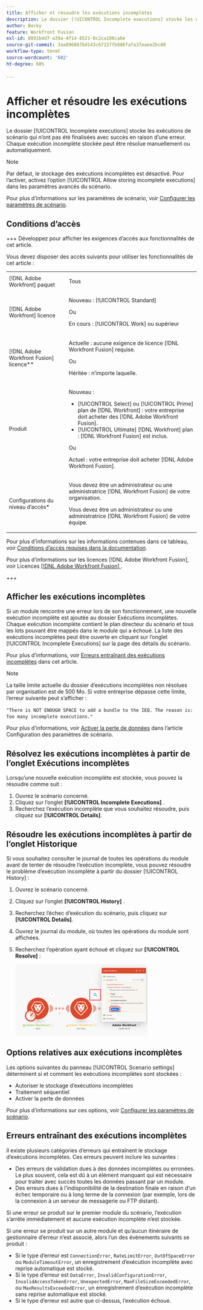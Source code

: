 ```yaml
---
title: Afficher et résoudre les exécutions incomplètes
description: Le dossier [!UICONTROL Incomplete executions] stocke les exécutions de scénario qui n’ont pas été finalisées avec succès en raison d’une erreur. Chaque exécution incomplète stockée peut être résolue manuellement ou automatiquement.
author: Becky
feature: Workfront Fusion
exl-id: 8891b4d7-a39a-4f14-8521-8c2ca186ca6e
source-git-commit: 3aa896867bd143c67157fb886fafa37eaee2bc00
workflow-type: tm+mt
source-wordcount: '602'
ht-degree: 60%

---
```


# Afficher et résoudre les exécutions incomplètes

Le dossier [!UICONTROL Incomplete executions] stocke les exécutions de scénario qui n’ont pas été finalisées avec succès en raison d’une erreur. Chaque exécution incomplète stockée peut être résolue manuellement ou automatiquement.

>[!NOTE]
>
>Par défaut, le stockage des exécutions incomplètes est désactivé. Pour l’activer, activez l’option [!UICONTROL Allow storing incomplete executions] dans les paramètres avancés du scénario.
>
>Pour plus d’informations sur les paramètres de scénario, voir [Configurer les paramètres de scénario](/help/workfront-fusion/create-scenarios/config-scenarios-settings/configure-scenario-settings.md).

## Conditions d’accès

+++ Développez pour afficher les exigences d’accès aux fonctionnalités de cet article.

Vous devez disposer des accès suivants pour utiliser les fonctionnalités de cet article :

<table style="table-layout:auto">
 <col> 
 <col> 
 <tbody> 
  <tr> 
   <td role="rowheader">[!DNL Adobe Workfront] paquet</td> 
   <td> <p>Tous</p> </td> 
  </tr> 
  <tr data-mc-conditions=""> 
   <td role="rowheader">[!DNL Adobe Workfront] licence</td> 
   <td> <p>Nouveau : [!UICONTROL Standard]</p><p>Ou</p><p>En cours : [!UICONTROL Work] ou supérieur</p> </td> 
  </tr> 
  <tr> 
   <td role="rowheader">[!DNL Adobe Workfront Fusion] licence**</td> 
   <td>
   <p>Actuelle : aucune exigence de licence [!DNL Workfront Fusion] requise.</p>
   <p>Ou</p>
   <p>Héritée : n’importe laquelle. </p>
   </td> 
  </tr> 
  <tr> 
   <td role="rowheader">Produit</td> 
   <td>
   <p>Nouveau :</p> <ul><li>[!UICONTROL Select] ou [!UICONTROL Prime] plan de [!DNL Workfront] : votre entreprise doit acheter des [!DNL Adobe Workfront Fusion].</li><li>[!UICONTROL Ultimate] [!DNL Workfront] plan : [!DNL Workfront Fusion] est inclus.</li></ul>
   <p>Ou</p>
   <p>Actuel : votre entreprise doit acheter [!DNL Adobe Workfront Fusion].</p>
   </td> 
  </tr>
  <tr data-mc-conditions=""> 
   <td role="rowheader">Configurations du niveau d’accès*</td> 
   <td> 
     <p>Vous devez être un administrateur ou une administratrice [!DNL Workfront Fusion] de votre organisation.</p>
     <p>Vous devez être un administrateur ou une administratrice [!DNL Workfront Fusion] de votre équipe.</p>
   </td> 
  </tr> 
   </td> 
  </tr> 
 </tbody> 
</table>

Pour plus d’informations sur les informations contenues dans ce tableau, voir [Conditions d’accès requises dans la documentation](/help/workfront-fusion/references/licenses-and-roles/access-level-requirements-in-documentation.md).

Pour plus d’informations sur les licences [!DNL Adobe Workfront Fusion], voir Licences [[!DNL Adobe Workfront Fusion] ](/help/workfront-fusion/set-up-and-manage-workfront-fusion/licensing-operations-overview/license-automation-vs-integration.md).

+++

## Afficher les exécutions incomplètes

Si un module rencontre une erreur lors de son fonctionnement, une nouvelle exécution incomplète est ajoutée au dossier Exécutions incomplètes. Chaque exécution incomplète contient le plan directeur du scénario et tous les lots pouvant être mappés dans le module qui a échoué. La liste des exécutions incomplètes peut être ouverte en cliquant sur l’onglet [!UICONTROL Incomplete Executions] sur la page des détails du scénario.

<!--

![Incomplete executions tab](assets/incomplete-executions-tab-350x102.png)

-->

Pour plus d’informations, voir [Erreurs entraînant des exécutions incomplètes](#errors-resulting-into-incomplete-executions) dans cet article.

>[!NOTE]
>
>La taille limite actuelle du dossier d’exécutions incomplètes non résolues par organisation est de 500 Mo. Si votre entreprise dépasse cette limite, l’erreur suivante peut s’afficher :
>
>`"There is NOT ENOUGH SPACE to add a bundle to the IEQ. The reason is: Too many incomplete executions."`
>
>Pour plus d’informations, voir [Activer la perte de données](/help/workfront-fusion/create-scenarios/config-scenarios-settings/configure-scenario-settings.md#enable-data-loss) dans l’article Configuration des paramètres de scénario.


## Résolvez les exécutions incomplètes à partir de l’onglet Exécutions incomplètes

Lorsqu’une nouvelle exécution incomplète est stockée, vous pouvez la résoudre comme suit :

1. Ouvrez le scénario concerné.
1. Cliquez sur l’onglet **[!UICONTROL Incomplete Executions]** .
1. Recherchez l’exécution incomplète que vous souhaitez résoudre, puis cliquez sur **[!UICONTROL Details]**.


## Résoudre les exécutions incomplètes à partir de l’onglet Historique

Si vous souhaitez consulter le journal de toutes les opérations du module avant de tenter de résoudre l’exécution incomplète, vous pouvez résoudre le problème d’exécution incomplète à partir du dossier [!UICONTROL History] :

1. Ouvrez le scénario concerné.
1. Cliquez sur l’onglet **[!UICONTROL History]** .
1. Recherchez l’échec d’exécution du scénario, puis cliquez sur **[!UICONTROL Details]**.
1. Ouvrez le journal du module, où toutes les opérations du module sont affichées.
1. Recherchez l’opération ayant échoué et cliquez sur **[!UICONTROL Resolve]** :

   ![bouton Résoudre](assets/resolve-btn-350x188.png)

## Options relatives aux exécutions incomplètes

Les options suivantes du panneau [!UICONTROL Scenario settings] déterminent si et comment les exécutions incomplètes sont stockées :

* Autoriser le stockage d’exécutions incomplètes
* Traitement séquentiel
* Activer la perte de données

Pour plus d’informations sur ces options, voir [Configurer les paramètres de scénario](/help/workfront-fusion/create-scenarios/config-scenarios-settings/configure-scenario-settings.md).

## Erreurs entraînant des exécutions incomplètes

Il existe plusieurs catégories d’erreurs qui entraînent le stockage d’exécutions incomplètes. Ces erreurs peuvent inclure les suivantes :

* Des erreurs de validation dues à des données incomplètes ou erronées. Le plus souvent, cela est dû à un élément manquant qui est nécessaire pour traiter avec succès toutes les données passant par un module.
* Des erreurs dues à l’indisponibilité de la destination finale en raison d’un échec temporaire ou à long terme de la connexion (par exemple, lors de la connexion à un serveur de messagerie ou FTP distant).

Si une erreur se produit sur le premier module du scénario, l’exécution s’arrête immédiatement et aucune exécution incomplète n’est stockée.

Si une erreur se produit sur un autre module et qu’aucun itinéraire de gestionnaire d’erreur n’est associé, alors l’un des événements suivants se produit :

* Si le type d’erreur est `ConnectionError`, `RateLimitError`, `OutOfSpaceError` ou `ModuleTimeoutError`, un enregistrement d’exécution incomplète avec reprise automatique est stocké.
* Si le type d’erreur est `DataError`, `InvalidConfigurationError`, `InvalidAccessTokenError`, `UnexpectedError`, `MaxFileSizeExceededError`, ou `MaxResultsExceededError`, un enregistrement d’exécution incomplète sans reprise automatique est stocké.
* Si le type d’erreur est autre que ci-dessus, l’exécution échoue.
